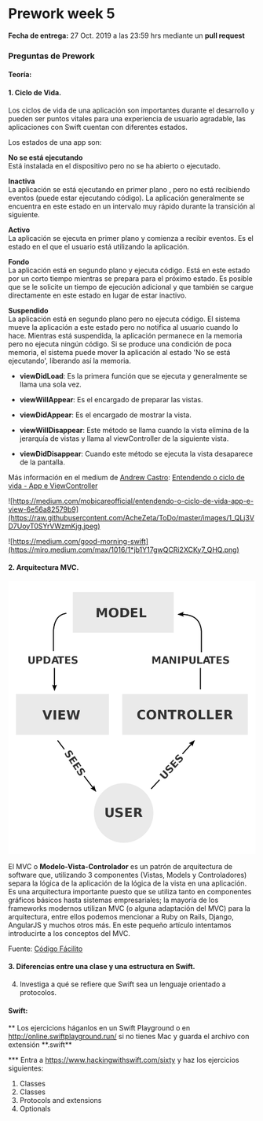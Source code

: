 # Prework week 5

**Fecha de entrega:** 27 Oct. 2019 a las 23:59 hrs mediante un **pull request**

### Preguntas de Prework

#### Teoría:

#### 1. Ciclo de Vida.

Los ciclos de vida de una aplicación son importantes durante el desarrollo y pueden ser puntos vitales para una experiencia de usuario agradable, las aplicaciones con Swift cuentan con diferentes estados.

Los estados de una app son:

**No se está ejecutando**  
Está instalada en el dispositivo pero no se ha abierto o ejecutado.

**Inactiva**  
La aplicación se está ejecutando en primer plano , pero no está recibiendo eventos (puede estar ejecutando código). La aplicación generalmente se encuentra en este estado en un intervalo muy rápido durante la transición al siguiente.

**Activo**  
La aplicación se ejecuta en primer plano y comienza a recibir eventos. Es el estado en el que el usuario está utilizando la aplicación.

**Fondo**  
La aplicación está en segundo plano y ejecuta código. Está en este estado por un corto tiempo mientras se prepara para el próximo estado. Es posible que se le solicite un tiempo de ejecución adicional y que también se cargue directamente en este estado en lugar de estar inactivo.

**Suspendido**  
La aplicación está en segundo plano pero no ejecuta código. El sistema mueve la aplicación a este estado pero no notifica al usuario cuando lo hace. Mientras está suspendida, la aplicación permanece en la memoria pero no ejecuta ningún código.
Si se produce una condición de poca memoria, el sistema puede mover la aplicación al estado 'No se está ejecutando', liberando así la memoria.

- **viewDidLoad**: Es la primera función que se ejecuta y generalmente se llama una sola vez.

- **viewWillAppear**: Es el encargado de preparar las vistas.

- **viewDidAppear**: Es el encargado de mostrar la vista.

- **viewWillDisappear**: Este método se llama cuando la vista elimina de la jerarquía de vistas y llama al viewController de la siguiente vista.

- **viewDidDisappear**: Cuando este método se ejecuta la vista desaparece de la pantalla.

Más información en el medium de [Andrew Castro](https://www.linkedin.com/in/andrew-castro-17596b144/):
[Entendendo o ciclo de vida - App e ViewController](https://medium.com/mobicareofficial/entendendo-o-ciclo-de-vida-app-e-view-6e56a82579b9)

![https://medium.com/mobicareofficial/entendendo-o-ciclo-de-vida-app-e-view-6e56a82579b9](https://raw.githubusercontent.com/AcheZeta/ToDo/master/images/1_QLj3VD7UoyT0SYrVWzmKjg.jpeg)

![https://medium.com/good-morning-swift](https://miro.medium.com/max/1016/1*jb1Y17gwQCRi2XCKy7_QHQ.png)

#### 2. Arquitectura MVC.

![MVC](https://raw.githubusercontent.com/AcheZeta/ECC-Laboratoria/master/Week3/Prework/1200px-MVC-Process.svg.png)

El MVC o **Modelo-Vista-Controlador** es un patrón de arquitectura de software que, utilizando 3 componentes (Vistas, Models y Controladores) separa la lógica de la aplicación de la lógica de la vista en una aplicación. Es una arquitectura importante puesto que se utiliza tanto en componentes gráficos básicos hasta sistemas empresariales; la mayoría de los frameworks modernos utilizan MVC (o alguna adaptación del MVC) para la arquitectura, entre ellos podemos mencionar a Ruby on Rails, Django, AngularJS y muchos otros más. En este pequeño artículo intentamos introducirte a los conceptos del MVC.

Fuente: [Código Fácilito](https://codigofacilito.com/articulos/mvc-model-view-controller-explicado)

#### 3. Diferencias entre una clase y una estructura en Swift.

4. Investiga a qué se refiere que Swift sea un lenguaje orientado a protocolos.

#### Swift:

** Los ejercicions háganlos en un Swift Playground o en http://online.swiftplayground.run/ si no tienes Mac y guarda el archivo con extensión **.swift\*\*

\*\*\* Entra a https://www.hackingwithswift.com/sixty y haz los ejercicios siguientes:

1. Classes
2. Classes
3. Protocols and extensions
4. Optionals
